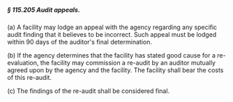 ##### § 115.205 Audit appeals. #####

(a) A facility may lodge an appeal with the agency regarding any specific audit finding that it believes to be incorrect. Such appeal must be lodged within 90 days of the auditor's final determination.

(b) If the agency determines that the facility has stated good cause for a re-evaluation, the facility may commission a re-audit by an auditor mutually agreed upon by the agency and the facility. The facility shall bear the costs of this re-audit.

(c) The findings of the re-audit shall be considered final.